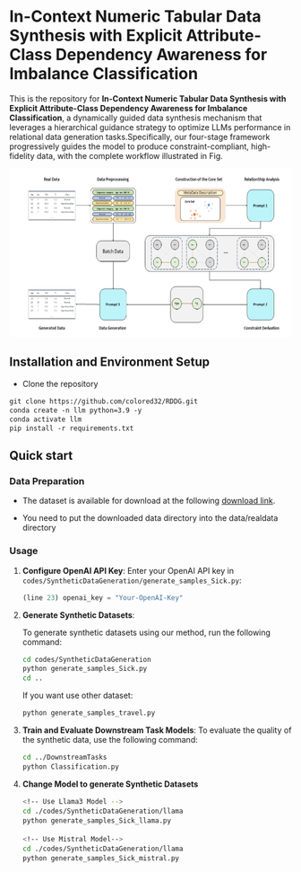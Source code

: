 # In-Context Numeric Tabular Data Synthesis with Explicit Attribute-Class Dependency Awareness for Imbalance Classification

This is the repository for **In-Context Numeric Tabular Data Synthesis with Explicit Attribute-Class Dependency Awareness for Imbalance Classification**, a dynamically guided data synthesis mechanism that leverages a hierarchical guidance strategy to optimize LLMs performance in relational data generation tasks.Specifically, our four-stage framework progressively guides the model to produce constraint-compliant, high-fidelity data, with the complete workflow illustrated in Fig. 

<div style="text-align: center;">
    <img src="img/structure.jpg" width="600" height="300" />
</div>

## Installation and Environment Setup

* Clone the repository
```shell
git clone https://github.com/colored32/RDDG.git
conda create -n llm python=3.9 -y
conda activate llm
pip install -r requirements.txt
```

## Quick start

### Data Preparation

* The  dataset is available for download at the following [download link](https://drive.google.com/drive/folders/11MV-PEMVLB8xUGUh3kiTEHr1UewmwiQg?usp=drive_link).  

* You need to put the downloaded data directory into the data/realdata directory

### Usage

1. **Configure OpenAI API Key**: Enter your OpenAI API key in `codes/SyntheticDataGeneration/generate_samples_Sick.py`:

   ```python
   (line 23) openai_key = "Your-OpenAI-Key"
   ```

2. **Generate Synthetic Datasets**: 

   To generate synthetic datasets using our method, run the following command:

   ```bash
   cd codes/SyntheticDataGeneration
   python generate_samples_Sick.py
   cd ..
   ```

   If you want use other dataset:
   ```bash
   python generate_samples_travel.py 
   ```

3. **Train and Evaluate Downstream Task Models**:
   To evaluate the quality of the synthetic data, use the following command:

   ```bash
   cd ../DownstreamTasks
   python Classification.py    
   ```
4. **Change Model to generate Synthetic Datasets**

   ```bash
   <!-- Use Llama3 Model -->
   cd ./codes/SyntheticDataGeneration/llama
   python generate_samples_Sick_llama.py

   <!-- Use Mistral Model-->
   cd ./codes/SyntheticDataGeneration/llama
   python generate_samples_Sick_mistral.py 
   ```
